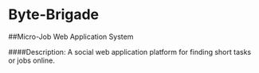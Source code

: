 # Byte-Brigade

##Micro-Job Web Application System

####Description: A social web application platform for finding short tasks or jobs online.
